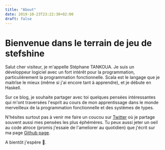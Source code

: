 ```yaml
---
title: "About"
date: 2019-10-23T23:22:30+02:00
draft: false
---
```


# Bienvenue dans le terrain de jeu de stefshine

Salut cher visiteur, je m'appelle Stéphane TANKOUA. Je suis un développeur 
logiciel avec un fort intérêt pour la programmation, particulièrement la 
programmation fonctionnelle. Scala est le langage que je maitrîse le mieux 
(même si j'ai encore tant à apprendre), et je débute en Haskell.

Sur ce blog, je souhaite partager avec toi quelques pensées intéressantes qui 
m'ont traversées l'esprit au cours de mon apprentissage dans le monde merveilleux 
de la programmation fonctionnelle et des systèmes de types.

N'hésites surtout pas à venir me faire un coucou sur [Twitter](https://twitter.com/stefshine) 
où je partage souvent aussi mes pensées les plus éphémères. Tu peux aussi jeter 
un oeil au code atroce (promis j'essaie de l'ameliorer au quotidien) que j'écrit 
sur ma page [Github page](https://github.com/stankoua).

A bientôt j'espère :wave:.